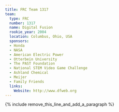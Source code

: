 ```yaml
---
title: FRC Team 1317
team:
  type: FRC
  number: 1317
  name: Digital Fusion
  rookie_year: 2004
  location: Columbus, Ohio, USA
  sponsors:
  - Honda
  - NASA
  - American Electric Power
  - Otterbein University
  - The PAST Foundation
  - National STEM Video Game Challenge
  - Ashland Chemical
  - Meijer
  - Family Friends
  links:
    Website: http://www.dfweb.org
---
```


{% include remove_this_line_and_add_a_paragraph %}